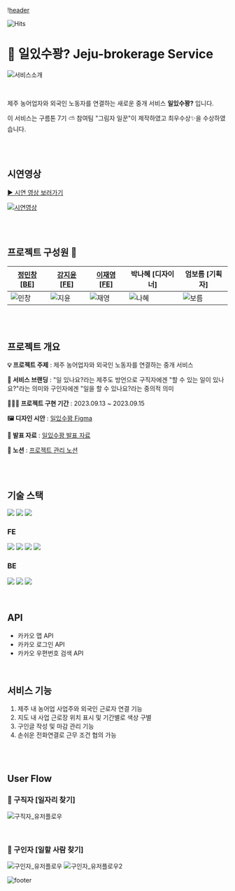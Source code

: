 \![header](https://capsule-render.vercel.app/api?type=waving&color=0:FFC26F,100:FFC000)

![Hits](https://hits.seeyoufarm.com/api/count/incr/badge.svg?url=https%3A%2F%2Fgithub.com%2Fgoormthon&count_bg=%23F07A37&title_bg=%23787878&icon=&icon_color=%23E7E7E7&title=hits&edge_flat=false)

# 🍊 일있수꽝? Jeju-brokerage Service

![서비스소개](https://github.com/goormthon/.github/assets/102462534/6d17658d-f405-49ca-a136-c4162b9aa447)

<br/>

제주 농어업자와 외국인 노동자를 연결하는 새로운 중개 서비스 **일있수꽝?** 입니다.

이 서비스는 구름톤 7기 ⛅ 참여팀 "그림자 일꾼"이 제작하였고 최우수상✨을 수상하였습니다.

<br/>
<br/>

## 시연영상

[▶ 시연 영상 보러가기](https://youtu.be/-KSCJo63A3k)

[![시연영상](https://github.com/goormthon/.github/assets/102462534/a4fc1e8d-26ff-4842-b8a2-90cc9e545a6b)](https://youtu.be/-KSCJo63A3k)


<br/>
<br/>

## 프로젝트 구성원 🌊

| [정민창 [BE]](https://github.com/MinChangJeong)                                                     | [강지윤 [FE]](https://github.com/eeeyooon)                                                          | [이재영 [FE]](https://github.com/sooonzero)                                                         | 박나혜 [디자이너]                                                                                   | 엄보름 [기획자]                                                                                     |
| --------------------------------------------------------------------------------------------------- | --------------------------------------------------------------------------------------------------- | --------------------------------------------------------------------------------------------------- | --------------------------------------------------------------------------------------------------- | --------------------------------------------------------------------------------------------------- |
| ![민창](https://github.com/goormthon/.github/assets/102462534/ac8f4899-e3a9-4fb0-9675-50edbd8c3084) | ![지윤](https://github.com/goormthon/.github/assets/102462534/d3893e34-09b1-4017-8a44-632a563a879b) | ![재영](https://github.com/goormthon/.github/assets/102462534/6a96472f-3cd7-4f34-b992-4f85ceca3fb0) | ![나혜](https://github.com/goormthon/.github/assets/102462534/acdbee70-933e-4371-9b87-21aee7f402d1) | ![보름](https://github.com/goormthon/.github/assets/102462534/9f0d9ec8-34e9-40ac-9e95-fc74fa6240ee) |

<br/>
<br/>

## 프로젝트 개요

**💡 프로젝트 주제** : 제주 농어업자와 외국인 노동자를 연결하는 중개 서비스

**🍊 서비스 브랜딩** : "일 있나요?라는 제주도 방언으로 구직자에겐 "할 수 있는 일이 있나요?"라는 의미와 구인자에겐 "일을 할 수 있나요?라는 중의적 의미

**🏃🏻‍♂️ 프로젝트 구현 기간** : 2023.09.13 ~ 2023.09.15

**🖼 디자인 시안** : [일있수꽝 Figma](https://www.figma.com/file/ubkIQ8YzuhOvQ14IuXPDIv/%EA%B7%B8%EB%A6%BC%EC%9E%90%EC%9D%BC%EA%BE%BC_%EB%94%94%EC%9E%90%EC%9D%B8?type=design&mode=design&t=e8ZkXkyoWuosKoTu-0)

**🚀 발표 자료** : [일있수꽝 발표 자료](https://github.com/goormthon/.github/files/12567964/_.pdf)

**📝 노션** : [프로젝트 관리 노션](https://eeeyooon.notion.site/7436eeea62724ae1bbc26bce91980b50?pvs=4)

<br/>
<br/>

## 기술 스택

<img src="https://img.shields.io/badge/NPM v.9.1.2-CB3837?style=flat&logo=npm&logoColor=white"/> <img src="https://img.shields.io/badge/Node v.18.12.1-339933?style=flat&logo=Node.js&logoColor=white"/> <img src="https://img.shields.io/badge/Git v.2.35.1-F05032?style=flat&logo=Git&logoColor=white"/>

### FE

<img src="https://img.shields.io/badge/JavaScript-F7DF1E?style=flat&logo=JavaScript&logoColor=white"/> <img src="https://img.shields.io/badge/React-61DAFB?style=flat&logo=React&logoColor=white"/> <img src="https://img.shields.io/badge/React Router-CA4245?style=flat&logo=ReactRouter&logoColor=white"/> <img src="https://img.shields.io/badge/styledcomponents-DB7093?style=flat&logo=styled-components&logoColor=white"/>

### BE

<img src="https://img.shields.io/badge/Docker-2496ED?style=flat&logo=Docker&logoColor=white"/> <img src="https://img.shields.io/badge/MySQL-4479A1?style=flat&logo=MySQL&logoColor=white"/> <img src="https://img.shields.io/badge/KakaoKrampoline-FFCD00?style=flat&logo=KaKao&logoColor=white"/>

<br/>

## API

- 카카오 맵 API
- 카카오 로그인 API
- 카카오 우편번호 검색 API

<br/>

## 서비스 기능

1. 제주 내 농어업 사업주와 외국인 근로자 연결 기능
2. 지도 내 사업 근로장 위치 표시 및 기간별로 색상 구별
3. 구인글 작성 및 마감 관리 기능
4. 손쉬운 전화연결로 근무 조건 협의 가능

<br/>
<br/>

## User Flow

### 🎈 구직자 [일자리 찾기]

![구직자_유저플로우](https://github.com/goormthon/.github/assets/102462534/cf41b316-b5d1-479f-99d0-502cac322383)

<br/>

### 🍒 구인자 [일할 사람 찾기]

![구인자_유저플로우](https://github.com/goormthon/.github/assets/102462534/75e6b7b8-eba7-4cc6-bdef-b0212a942d26)
![구인자_유저플로우2](https://github.com/goormthon/.github/assets/102462534/ac90809f-f95a-46e7-8588-2f8743d42cdd)

![footer](https://capsule-render.vercel.app/api?section=footer&type=waving&color=0:f2ab46,100:FFC000)
